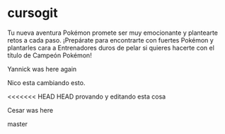 cursogit
========

Tu nueva aventura Pokémon promete ser muy emocionante y plantearte retos a cada paso. ¡Prepárate para encontrarte con fuertes Pokémon y plantarles cara a Entrenadores duros de pelar si quieres hacerte con el título de Campeón Pokémon!

Yannick was here again

Nico esta cambiando esto.

<<<<<<< HEAD
HEAD
provando y editando esta cosa



Cesar was here


master

